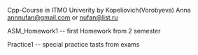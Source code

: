Cpp-Course in ITMO Univerity
by Kopeliovich(Vorobyeva) Anna
annnufan@gmail.com or nufan@list.ru

ASM_Homework1 -- first Homework from 2 semester 


Practice1 -- special practice tasts from exams
